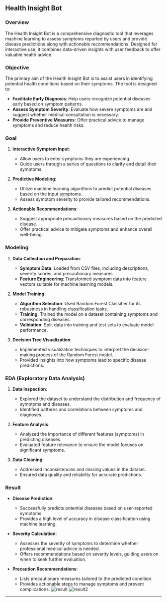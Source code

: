 ## Health Insight Bot

### Overview
The Health Insight Bot is a comprehensive diagnostic tool that leverages machine learning to assess symptoms reported by users and provide disease predictions along with actionable recommendations. Designed for interactive use, it combines data-driven insights with user feedback to offer valuable health advice.

### Objective
The primary aim of the Health Insight Bot is to assist users in identifying potential health conditions based on their symptoms. The tool is designed to:
- **Facilitate Early Diagnosis**: Help users recognize potential diseases early based on symptom patterns.
- **Assess Symptom Severity**: Evaluate how severe symptoms are and suggest whether medical consultation is necessary.
- **Provide Preventive Measures**: Offer practical advice to manage symptoms and reduce health risks.

### Goal
1. **Interactive Symptom Input**:
   - Allow users to enter symptoms they are experiencing.
   - Guide users through a series of questions to clarify and detail their symptoms.
   
2. **Predictive Modeling**:
   - Utilize machine learning algorithms to predict potential diseases based on the input symptoms.
   - Assess symptom severity to provide tailored recommendations.

3. **Actionable Recommendations**:
   - Suggest appropriate precautionary measures based on the predicted disease.
   - Offer practical advice to mitigate symptoms and enhance overall well-being.

### Modeling
1. **Data Collection and Preparation**:
   - **Symptom Data**: Loaded from CSV files, including descriptions, severity scores, and precautionary measures.
   - **Feature Engineering**: Transformed symptom data into feature vectors suitable for machine learning models.

2. **Model Training**:
   - **Algorithm Selection**: Used Random Forest Classifier for its robustness in handling classification tasks.
   - **Training**: Trained the model on a dataset containing symptoms and corresponding diseases.
   - **Validation**: Split data into training and test sets to evaluate model performance.

3. **Decision Tree Visualization**:
   - Implemented visualization techniques to interpret the decision-making process of the Random Forest model.
   - Provided insights into how symptoms lead to specific disease predictions.

### EDA (Exploratory Data Analysis)
1. **Data Inspection**:
   - Explored the dataset to understand the distribution and frequency of symptoms and diseases.
   - Identified patterns and correlations between symptoms and diagnoses.

2. **Feature Analysis**:
   - Analyzed the importance of different features (symptoms) in predicting diseases.
   - Evaluated feature relevance to ensure the model focuses on significant symptoms.

3. **Data Cleaning**:
   - Addressed inconsistencies and missing values in the dataset.
   - Ensured data quality and reliability for accurate predictions.

### Result
- **Disease Prediction**:
   - Successfully predicts potential diseases based on user-reported symptoms.
   - Provides a high level of accuracy in disease classification using machine learning.

- **Severity Calculation**:
   - Assesses the severity of symptoms to determine whether professional medical advice is needed.
   - Offers recommendations based on severity levels, guiding users on when to seek further evaluation.

- **Precaution Recommendations**:
   - Lists precautionary measures tailored to the predicted condition.
   - Provides actionable steps to manage symptoms and prevent complications.
![result](https://github.com/user-attachments/assets/dd6acc50-95c1-4090-96fa-9d2640bb151f)
![result2](https://github.com/user-attachments/assets/fae21ab4-2bc8-4452-b474-7dfaa1bafe9a)

---
